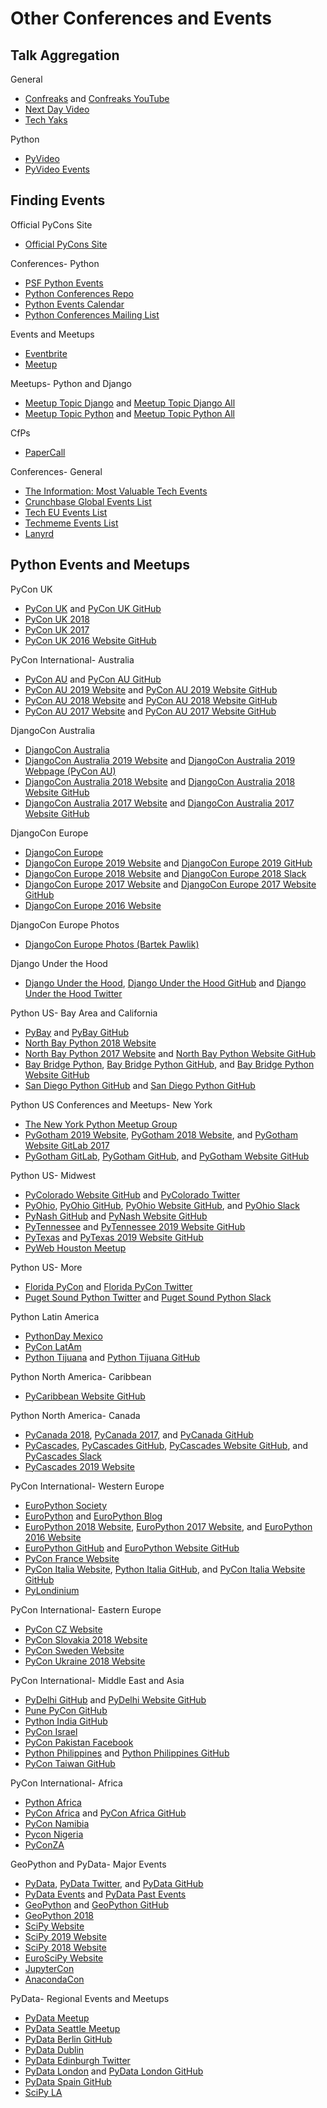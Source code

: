 # Other Conferences and Events

<!--
https://www.writethedocs.org/

https://www.docker.com/dockercon/
https://www.docker.com/events/women-at-dockercon-summit | Women@DockerCon Summit | Docker

https://githubuniverse.com/
https://github.blog/2018-08-02-github-universe-scholarship-program/ | Scholarships and accessibility at GitHub Universe 2018 - The GitHub Blog

Ela
http://ela.community
http://elaconf.com
https://medium.com/@elaconf/elas-retirement-an-open-letter-6125321b4602 | Ela’s Retirement: An Open Letter – Ela Organizers – Medium

People
https://www.jonafato.com | Tips for Conference Sponsors | jonafato
https://github.com/joshsimmons?tab=repositories | joshsimmons (Josh Simmons) / Repositories
https://twitter.com/betswaliszewski | Betsy Waliszewski (@betswaliszewski) | Twitter
https://twitter.com/evildmp?lang=en | Daniele Procida (@evildmp) | Twitter
-->

## Talk Aggregation

General
* [Confreaks](https://confreaks.tv) and [Confreaks YouTube](https://www.youtube.com/user/Confreaks)
* [Next Day Video](http://nextdayvideo.com)
* [Tech Yaks](https://techyaks.com)

<!--
https://github.com/SaraVieira/awesome-talks | SaraVieira/awesome-talks: Awesome Talks Curated By the Community
https://github.com/JanVanRyswyck/awesome-talks | JanVanRyswyck/awesome-talks: Awesome online talks and screencasts
-->

Python
* [PyVideo](http://pyvideo.org)
* [PyVideo Events](http://pyvideo.org/events.html)

## Finding Events

Official PyCons Site
* [Official PyCons Site](https://pycon.org)

Conferences- Python
* [PSF Python Events](https://www.python.org/events)
* [Python Conferences Repo](https://github.com/python-organizers/conferences)
* [Python Events Calendar](https://wiki.python.org/moin/PythonEventsCalendar)
* [Python Conferences Mailing List](https://mail.python.org/mailman/listinfo/conferences)

Events and Meetups
* [Eventbrite](https://www.eventbrite.com)
* [Meetup](https://www.meetup.com)

Meetups- Python and Django
* [Meetup Topic Django](https://www.meetup.com/topics/django) and [Meetup Topic Django All](https://www.meetup.com/topics/python/all)
* [Meetup Topic Python](http://www.meetup.com/topics/python) and [Meetup Topic Python All](https://www.meetup.com/topics/django/all)

<!--
Conferences and meetups

NYC, San Diego, San Francisco, LA, St. Louis, Las Vegas, Washington DC
https://www.eventbrite.com/d/ca--san-francisco/events/ | San Francisco, CA Events & Things To Do | Eventbrite
https://www.meetup.com/sfpython/ | San Francisco Python Meetup Group (San Francisco, CA) | Meetup
https://www.meetup.com/PyLadiesSF/events/258901277/ | Massages, Smoothies, and Projects Night | Meetup
https://www.meetup.com/Twitter-Engineering/events/past/ | Past Events | Twitter Engineering (San Francisco, CA) | Meetup
Kansas City, St. Louis

https://twitter.com/Transition/lists/python-communities/members | List members
https://github.com/jonatasbaldin/python-community-map | jonatasbaldin/python-community-map: A map full of lovely Python communities ❤️🐍🌎
-->

CfPs
* [PaperCall](https://www.papercall.io)

Conferences- General
* [The Information: Most Valuable Tech Events](https://www.theinformation.com/tech-events) 
* [Crunchbase Global Events List](https://www.crunchbase.com/search/events)  
* [Tech EU Events List](http://tech.eu/events)
* [Techmeme Events List](http://techmeme.com/events) 
* [Lanyrd](https://web.archive.org/web/20181108064322/http://lanyrd.com)

<!--
https://twitter.com/loooorenanicole/status/1125120936989085696 | Loooorena Mesa @ #PyCon2019 🐍🐍🐍 on Twitter: "Always so amazing to see all the amazing #Python logos of events happening around the world. I see two I’ve been at in the last year - @PyOhio @PyCaribbean!!! #PyCon2019… https://t.co/TQAEJlWbyO"
https://twitter.com/chriswilcox47/status/1125030348449038336 | Chris Wilcox #PyCon2019 🐍, 🐢🚀, ☁️, 🏍️ on Twitter: "If you missed it or couldn't take notes fast enough, here is a HUGE list of regional Python Conferences to consider attending. CFPs are open for speaking opportunities.… https://t.co/dFTi9AAZMV"
https://twitter.com/veronica_hanus/status/1148264098355957762 | Veronica Hanus @ #SciPy2019 👩‍🔬🧪❤️🐍 on Twitter: "If you're looking to browse all the PyCon conferences, head👇 https://t.co/nrFXd5N0C1"
https://twitter.com/Transition/status/1009185372247592962 | Kojo on Twitter: "@PyCaribbean @pyconcharlas @lakatialira @skfroi @pyladiessdq @wwcodesdq @loooorenanicole @NatachaDelaRosa @samievaldez @ramalhoorg Tell ERRYBODY! English, Español y Portugués. Thanks to @mayela0x14 for the RT about this.… https://t.co/r77CPVStJf"

https://github.com/tech-conferences/confs.tech | tech-conferences/confs.tech: List of tech conferences: JavaScript / Design - CSS - UX / Ruby - iOS - Android - PHP - Data - Devops
https://confs.tech/?topics=&countries=U.S.A. | Tech conferences in 2019 and 2020 | Confs.tech
-->

## Python Events and Meetups

PyCon UK
* [PyCon UK](http://uk.python.org) and [PyCon UK GitHub](https://github.com/PyconUK)
* [PyCon UK 2018](https://2018.pyconuk.org)
* [PyCon UK 2017](http://2017.pyconuk.org)
* [PyCon UK 2016 Website GitHub](https://github.com/PyconUK/2016.pyconuk.org)

PyCon International- Australia
* [PyCon AU](https://pycon-au.org) and [PyCon AU GitHub](https://github.com/pyconau)
* [PyCon AU 2019 Website](http://2019.pycon-au.org) and [PyCon AU 2019 Website GitHub](https://github.com/pyconau/2019.pycon-au.org)
* [PyCon AU 2018 Website](http://2018.pycon-au.org) and [PyCon AU 2018 Website GitHub](https://github.com/pyconau/2018.pycon-au.org)
* [PyCon AU 2017 Website](https://2017.pycon-au.org) and [PyCon AU 2017 Website GitHub](https://github.com/pyconau2017)

<!--
https://twitter.com/glasnt/status/1122334122620272640 | Katie McLaughlin ✨ on Twitter: "As are we 😇… "
https://github.com/glasnt/pyconau-test
-->

DjangoCon Australia
* [DjangoCon Australia](http://djangocon.com.au)
* [DjangoCon Australia 2019 Website](http://2019.djangocon.com.au) and [DjangoCon Australia 2019 Webpage (PyCon AU)](https://2018.pycon-au.org/djangoconau)
* [DjangoCon Australia 2018 Website](http://2018.djangocon.com.au) and [DjangoCon Australia 2018 Website GitHub](https://github.com/djangocon/2018.djangocon.com.au)
* [DjangoCon Australia 2017 Website](http://2017.djangocon.com.au) and [DjangoCon Australia 2017 Website GitHub](https://github.com/djangocon/2017.djangocon.com.au)

<!--
Colophon Example
https://2018.pycon-au.org/colophon/ | PyCon AU 2018 | Colophon

https://github.com/glasnt/shirts | glasnt/shirts: Campaign for DjangoCon AU 5 years of shirts sale
-->

DjangoCon Europe
* [DjangoCon Europe](https://djangocon.eu)
* [DjangoCon Europe 2019 Website](https://2019.djangocon.eu) and [DjangoCon Europe 2019 GitHub](https://github.com/djangocon/2019.djangocon.eu)
* [DjangoCon Europe 2018 Website](https://2018.djangocon.eu) and [DjangoCon Europe 2018 Slack](https://djangoconeurope18.slack.com)
* [DjangoCon Europe 2017 Website](https://2017.djangocon.eu) and [DjangoCon Europe 2017 Website GitHub](https://github.com/djangocon/2017.djangocon.eu)
* [DjangoCon Europe 2016 Website](https://2016.djangocon.eu)

DjangoCon Europe Photos
* [DjangoCon Europe Photos (Bartek Pawlik)](https://www.flickr.com/photos/140681500@N07/albums)

<!--
https://github.com/pythonghana/pyconghana2018 | pythonghana/pyconghana2018: Python Ghana Conference 2018 website

https://github.com/rixx/djangocon-europe-18-blog | rixx/djangocon-europe-18-blog
https://www.djangoproject.com/weblog/2017/jul/02/djangocon-europe-2018-call-volunteers/
-->

Django Under the Hood
* [Django Under the Hood](https://www.djangounderthehood.com), [Django Under the Hood GitHub](https://github.com/djangounderthehood) and [Django Under the Hood Twitter](https://twitter.com/DjangoUnderHood)

Python US- Bay Area and California
* [PyBay](https://pybay.com) and [PyBay GitHub](https://github.com/pybay)
* [North Bay Python 2018 Website](https://2018.northbaypython.org)
* [North Bay Python 2017 Website](https://2017.northbaypython.org) and [North Bay Python Website GitHub](https://github.com/northbaypython/website)
* [Bay Bridge Python](http://baybridgepython.org), [Bay Bridge Python GitHub](https://github.com/baybridgepython), and [Bay Bridge Python Website GitHub](https://github.com/baybridgepython/baybridgepython.org)
* [San Diego Python GitHub](http://www.pythonsd.org) and [San Diego Python GitHub](https://github.com/pythonsd)

<!--
https://docs.google.com/forms/d/e/1FAIpQLSepQy9xDYrx0GrViFQcYf_pbw7uWiMx2QitXcC6AvBzScOEaQ/viewform
https://docs.google.com/document/d/1Lm7IMwRfIwInqRR_uO4aVSVg4Tz-7E1ThABy5102M-w/edit

https://medium.com/pybay/diversity-ac2728e384c2 | Diversity and Inclusion – PyBay2018 – Medium
-->

Python US Conferences and Meetups- New York
* [The New York Python Meetup Group](https://www.meetup.com/nycpython)
* [PyGotham 2019 Website](https://2019.pygotham.org), [PyGotham 2018 Website](https://2018.pygotham.org), and [PyGotham Website GitLab 2017](https://gitlab.com/pygotham/2017)
* [PyGotham GitLab](https://gitlab.com/pygotham), [PyGotham GitHub](https://github.com/PyGotham), and [PyGotham Website GitHub](https://github.com/PyGotham/pygotham) 

Python US- Midwest
* [PyColorado Website GitHub](https://github.com/PyColorado/pycolorado.org) and [PyColorado Twitter](https://twitter.com/pycolorado)
* [PyOhio](www.pyohio.org), [PyOhio GitHub](https://github.com/pyohio), [PyOhio Website GitHub](https://github.com/pyohio/pyohio-website), and [PyOhio Slack](https://slack.pyohio.org)
* [PyNash GitHub](https://github.com/pynashorg) and [PyNash Website GitHub](https://github.com/pynashorg/pynashorg.github.com)
* [PyTennessee](https://www.pytennessee.org) and [PyTennessee 2019 Website GitHub](https://github.com/pytennessee/pytn-2019)
* [PyTexas](https://www.pytexas.org) and [PyTexas 2019 Website GitHub](https://github.com/pytexas/PyTexas2019)
* [PyWeb Houston Meetup](https://www.meetup.com/python-web-houston)

<!--
https://twitter.com/PyCarolinas/status/1131926124282437632 | PyCarolinas on Twitter: "YES, we are coming back after a seven year hiatus. Join the mailing list and be part of the memories and the return! https://t.co/UXG6B26Zda"
https://mailchi.mp/8ad40e1455a4/pycarolinas-news | PyCarolinas News Updates
https://twitter.com/AutomationPanda/status/1124661847267979264 | Andy @ PyCon 2019 on Twitter: "Who wants to help (re)launch PyCarolinas? Come to our Open Space at 10am on Sunday in Room 22 at #PyCon2019! @corbinbs @tdhopper @tryexceptpass"
https://www.pyohio.org/2018/
-->

Python US- More
* [Florida PyCon](http://flpy.org) and [Florida PyCon Twitter](https://twitter.com/flpycon)
* [Puget Sound Python Twitter](https://twitter.com/ps_python) and [Puget Sound Python Slack](http://pugetsoundpython-slack.herokuapp.com)

Python Latin America
* [PythonDay Mexico](http://pythonday.mx)
* [PyCon LatAm](https://www.pylatam.org)
* [Python Tijuana](https://pythontijuana.com/) and [Python Tijuana GitHub](https://github.com/PythonTijuana)

<!--
https://twitter.com/__PyMX__ | PyMX (@__PyMX__) | Twitter
https://twitter.com/PyConES | PyCon España (@PyConES) | Twitter
https://www.facebook.com/groups/pythontijuana
https://twitter.com/pyconar
https://www.python.org/events/python-events/751/ | PyCon Argentina | Python.org
http://cucea.udg.mx/python-day-2018-live | PYTHON DAY 2018 LIVE | University administrative center of economic sciences
http://mxmicodigo.com/noticias/ver/57 | mxmicodigo.com/noticias/ver/57
-->

Python North America- Caribbean
* [PyCaribbean Website GitHub](https://github.com/pycaribbean/pycaribbean.github.io)

Python North America- Canada
* [PyCanada 2018](https://2018.pycon.ca), [PyCanada 2017](https://2017.pycon.ca), and [PyCanada GitHub](https://github.com/pyconca)
* [PyCascades](https://www.pycascades.com), [PyCascades GitHub](https://github.com/pycascades), [PyCascades Website GitHub](https://github.com/pycascades/www.pycascades.com), and [PyCascades Slack](http://pycascades-slack.herokuapp.com)
* [PyCascades 2019 Website](https://2019.pycascades.com)

<!--
https://2019.pycascades.com/grants/
https://docs.google.com/forms/d/e/1FAIpQLSfE1Cn_n4dfYFDi64mVKR4NggD1Lcqw4fhtlviRONlMtM4UOw/viewform | PyCascades 2019 - Diversity Scholarships
PyCascades Volunteer Sign Up
http://pycascades.us15.list-manage.com/subscribe?u=910a586d174a45ddb1125ad4e&id=675d463df8
-->

PyCon International- Western Europe
* [EuroPython Society](http://www.europython-society.org)
* [EuroPython](https://europython.eu) and [EuroPython Blog](https://blog.europython.eu)
* [EuroPython 2018 Website](https://ep2018.europython.eu), [EuroPython 2017 Website](https://ep2017.europython.eu), and [EuroPython 2016 Website](https://ep2016.europython.eu)
* [EuroPython GitHub](https://github.com/EuroPython) and [EuroPython Website GitHub](https://github.com/EuroPython/epcon) 
* [PyCon France Website](https://www.pycon.fr)
* [PyCon Italia Website](https://www.pycon.it), [Python Italia GitHub](https://github.com/pythonitalia), and [PyCon Italia Website GitHub](https://github.com/pythonitalia/pycon_site)
* [PyLondinium](https://pylondinium.org)

PyCon International- Eastern Europe
* [PyCon CZ Website](https://cz.pycon.org)
* [PyCon Slovakia 2018 Website](https://2018.pycon.sk/sk)
* [PyCon Sweden Website](http://www.pycon.se)
* [PyCon Ukraine 2018 Website](https://2018.uapycon.org)

<!--
https://www.pydays.at/ | Event schedule • PyDays Vienna · 3 - 4 May 2019 · FH Technikum Wien

https://cz.pycon.org/2019/
https://github.com/pyvec/python.cz | pyvec/python.cz: Czech Python user group homepage / Domovská stránka českých Pythonistů
https://python.cz/ | Python, programovací jazyk

https://www.meetup.com/LondonPython/ | London Python (London, United Kingdom) | Meetup
https://www.eventbrite.co.uk/e/djugl-django-user-group-london-tickets-39048331611 | DJUGL - Django User Group London Tickets, Tue, 21 Nov 2017 at 19:00 | Eventbrite
-->

PyCon International- Middle East and Asia
* [PyDelhi GitHub](https://github.com/pydelhi) and [PyDelhi Website GitHub](https://github.com/pydelhi/conference)
* [Pune PyCon GitHub](https://github.com/PyConPune/pune.pycon.org)
* [Python India GitHub](https://github.com/pythonindia)
* [PyCon Israel](http://il.pycon.org)
* [PyCon Pakistan Facebook](https://www.facebook.com/PyConPakistan)
* [Python Philippines](https://pycon.python.ph) and [Python Philippines GitHub](https://github.com/pythonph)
* [PyCon Taiwan GitHub](https://github.com/pycontw)

<!--
https://github.com/tzangms/PyConTW
-->

PyCon International- Africa
* [Python Africa](https://africa.python.org)
* [PyCon Africa](http://africa.pycon.org) and [PyCon Africa GitHub](https://github.com/pythonafrica/pycon-africa-website)
* [PyCon Namibia](https://na.pycon.org)
* [Pycon Nigeria](https://pycon.ng)
* [PyConZA](https://za.pycon.org)

<!--
http://na.pycon.org/this-was-pycon-namibia/
https://github.com/pythonghana/pyconghana2018 | pythonghana/pyconghana2018: Python Ghana Conference 2018 website
https://twitter.com/amakarudze/status/1112826908960571392
-->

GeoPython and PyData- Major Events
* [PyData](http://pydata.org), [PyData Twitter](https://twitter.com/PyData), and [PyData GitHub](https://github.com/pydata)
* [PyData Events](https://pydata.org/events.html) and [PyData Past Events](https://pydata.org/past-events.html)
* [GeoPython](http://www.geopython.net) and [GeoPython GitHub](https://github.com/geopython)
* [GeoPython 2018](http://2018.geopython.net)
* [SciPy Website](https://conference.scipy.org)
* [SciPy 2019 Website](https://www.scipy2019.scipy.org)
* [SciPy 2018 Website](https://scipy2018.scipy.org)
* [EuroSciPy Website](https://www.euroscipy.org)
* [JupyterCon](https://conferences.oreilly.com/jupyter)
* [AnacondaCon](https://anacondacon.io)

<!--
https://twitter.com/PyData/status/1017849955564904449 | PyData on Twitter: "The call for proposals is OPEN for our 3 upcoming U.S. #PyData events this fall! PyData NYC, Oct 17-19: https://t.co/it7ixyIpB0 CFP closes Aug 12 PyData LA, Oct 21-23: https://t.co/mMNMxbA2WC CFP closes Aug 12 PyData DC, Nov 16-18: https://t.co/EnO6sKXQNn CFP closes Sept 12… https://t.co/rOYkOcExft"

https://pydata.org/london2019/ | PyData London 2019
http://scipyla.org/conf/2019/
https://github.com/scikit-learn/scikit-learn/wiki/Upcoming-events | Upcoming events · scikit-learn/scikit-learn Wiki
https://scipy2018.scipy.org/ehome/299527/648141/ | Sprints | SciPy 2018 Conference

https://www.euroscipy.org/2019/ | EuroSciPy 2019
https://www.euroscipy.org/2018/

https://twitter.com/DynamicWebPaige/status/1017946412095561728 | 👩‍💻 DynamicWebPaige @ OSCON 💻✨ on Twitter: "Can't wait to get started working on #PyOpenSci! If anyone wants to join in the planning, please DM and we'll add your email to @_inundata's master list! 👩‍🔬✨ @SciPyConf #SciPY2018… https://t.co/m5eAYgNLRs"
-->

PyData- Regional Events and Meetups
* [PyData Meetup](https://www.meetup.com/pro/pydata)
* [PyData Seattle Meetup](https://www.meetup.com/pydata_seattle)
* [PyData Berlin GitHub](https://github.com/pydataberlin)
* [PyData Dublin](https://pydatadublin.github.io)
* [PyData Edinburgh Twitter](https://twitter.com/PyDataEdinburgh)
* [PyData London](http://london.pydata.org) and [PyData London GitHub](https://github.com/PyDataLondon)
* [PyData Spain GitHub](https://github.com/python-spain)
* [SciPy LA](https://conf.scipyla.org)

<!--
https://pydata.org/la2018/ | PyData Los Angeles 2018
https://twitter.com/PyDataLA | PyData Los Angeles (@PyDataLA) | Twitter

https://github.com/pydata/conf_site
https://pydata.org/london2018
https://docs.google.com/forms/d/e/1FAIpQLSefj325nEwZSArxzEq3BOJdE6L3weMsBZJSDUS_61T7w3t3hw/viewform | SciPy 2018 Program Committee Interest Form
-->
